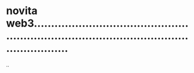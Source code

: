 # novita web3....................................................................................................................
..
